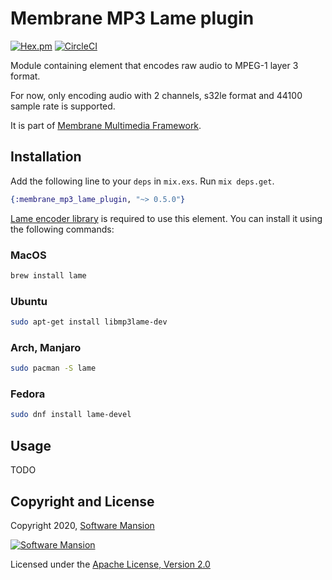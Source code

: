 # Membrane MP3 Lame plugin

[![Hex.pm](https://img.shields.io/hexpm/v/membrane_mp3_lame_plugin.svg)](https://hex.pm/package/membrane_mp3_lame_plugin)
[![CircleCI](https://circleci.com/gh/membraneframework/membrane_mp3_lame_plugin.svg?style=svg)](https://circleci.com/gh/membraneframework/membrane_mp3_lame_plugin)

Module containing element that encodes raw audio to MPEG-1 layer 3 format.

For now, only encoding audio with 2 channels, s32le format and 44100 sample rate is supported.

It is part of [Membrane Multimedia Framework](https://membraneframework.org).

## Installation

Add the following line to your `deps` in `mix.exs`. Run `mix deps.get`.

```elixir
{:membrane_mp3_lame_plugin, "~> 0.5.0"}
```

[Lame encoder library](http://lame.sourceforge.net) is required to use this element.
You can install it using the following commands:

### MacOS

```bash
brew install lame
```

### Ubuntu

```bash
sudo apt-get install libmp3lame-dev
```

### Arch, Manjaro

```bash
sudo pacman -S lame
```

### Fedora

```bash
sudo dnf install lame-devel
```

## Usage 
TODO

## Copyright and License

Copyright 2020, [Software Mansion](https://swmansion.com/?utm_source=git&utm_medium=readme&utm_campaign=membrane_mp3_lame_plugin)

[![Software Mansion](https://logo.swmansion.com/logo?color=white&variant=desktop&width=200&tag=membrane-github)](https://swmansion.com/?utm_source=git&utm_medium=readme&utm_campaign=membrane_mp3_lame_plugin)

Licensed under the [Apache License, Version 2.0](LICENSE)
